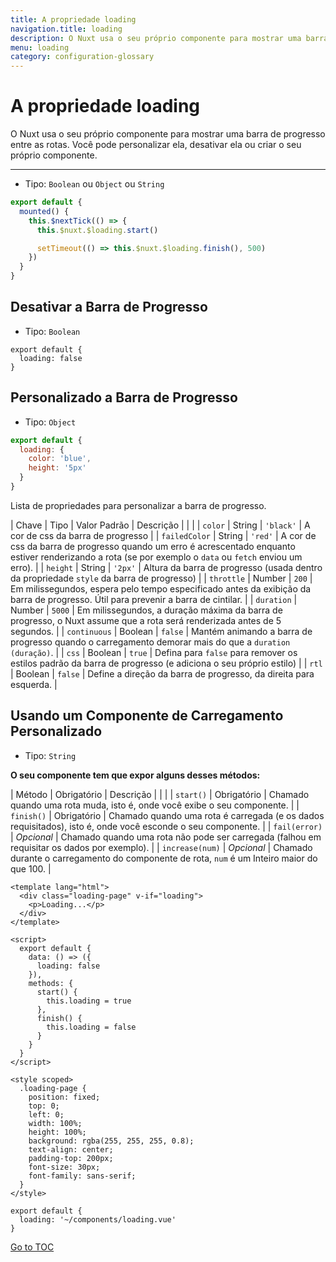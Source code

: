 ```yaml
---
title: A propriedade loading
navigation.title: loading
description: O Nuxt usa o seu próprio componente para mostrar uma barra de progresso entre as rotas. Você pode personalizar ela, desativar ela ou criar o seu próprio componente.
menu: loading
category: configuration-glossary
---
```

# A propriedade loading

O Nuxt usa o seu próprio componente para mostrar uma barra de progresso entre as rotas. Você pode personalizar ela, desativar ela ou criar o seu próprio componente.

---

- Tipo: `Boolean` ou `Object` ou `String`

```javascript
export default {
  mounted() {
    this.$nextTick(() => {
      this.$nuxt.$loading.start()

      setTimeout(() => this.$nuxt.$loading.finish(), 500)
    })
  }
}
```

## Desativar a Barra de Progresso

- Tipo: `Boolean`

```js{}[nuxt.config.js]
export default {
  loading: false
}
```

## Personalizado a Barra de Progresso

- Tipo: `Object`

```js
export default {
  loading: {
    color: 'blue',
    height: '5px'
  }
}
```

Lista de propriedades para personalizar a barra de progresso.

| Chave         | Tipo    | Valor Padrão | Descrição |
|  |
| `color`       | String  | `'black'` | A cor de css da barra de progresso |
| `failedColor` | String  | `'red'`   | A cor de css da barra de progresso quando um erro é acrescentado enquanto estiver renderizando a rota (se por exemplo o `data` ou `fetch` enviou um erro). |
| `height`      | String  | `'2px'`   | Altura da barra de progresso (usada dentro da propriedade `style` da barra de progresso) |
| `throttle`    | Number  | `200`     | Em milissegundos, espera pelo tempo especificado antes da exibição da barra de progresso. Útil para prevenir a barra de cintilar. |
| `duration`    | Number  | `5000`    | Em milissegundos, a duração máxima da barra de progresso, o Nuxt assume que a rota será renderizada antes de 5 segundos. |
| `continuous`  | Boolean | `false`   | Mantém animando a barra de progresso quando o carregamento demorar mais do que a `duration (duração)`. |
| `css`         | Boolean | `true`    | Defina para `false` para remover os estilos padrão da barra de progresso (e adiciona o seu próprio estilo) |
| `rtl`         | Boolean | `false`   | Define a direção da barra de progresso, da direita para esquerda. |

## Usando um Componente de Carregamento Personalizado

- Tipo: `String`

**O seu componente tem que expor alguns desses métodos:**

| Método          | Obrigatório  | Descrição                                                                             |
|  |
| `start()`       | Obrigatório | Chamado quando uma rota muda, isto é, onde você exibe o seu componente.                  |
| `finish()`      | Obrigatório | Chamado quando uma rota é carregada (e os dados requisitados), isto é, onde você esconde o seu componente.  |
| `fail(error)`   | _Opcional_ | Chamado quando uma rota não pode ser carregada (falhou em requisitar os dados por exemplo).              |
| `increase(num)` | _Opcional_ | Chamado durante o carregamento do componente de rota, `num` é um Inteiro maior do que 100.                   |

```html{}[components/loading.vue]
<template lang="html">
  <div class="loading-page" v-if="loading">
    <p>Loading...</p>
  </div>
</template>

<script>
  export default {
    data: () => ({
      loading: false
    }),
    methods: {
      start() {
        this.loading = true
      },
      finish() {
        this.loading = false
      }
    }
  }
</script>

<style scoped>
  .loading-page {
    position: fixed;
    top: 0;
    left: 0;
    width: 100%;
    height: 100%;
    background: rgba(255, 255, 255, 0.8);
    text-align: center;
    padding-top: 200px;
    font-size: 30px;
    font-family: sans-serif;
  }
</style>
```

```js{}[nuxt.config.js]
export default {
  loading: '~/components/loading.vue'
}
```
<span style='float: footnote;'><a href="../index.html#toc">Go to TOC</a></span>
